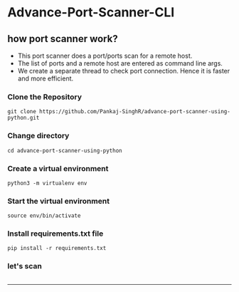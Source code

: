 # Advance-Port-Scanner-CLI
## how port scanner work?
- This port scanner does a port/ports scan for a remote host.
- The list of ports and a remote host are entered as command line args.
- We create a separate thread to check port connection. Hence it is faster and more efficient.

### Clone the Repository

```
git clone https://github.com/Pankaj-SinghR/advance-port-scanner-using-python.git
```
### Change directory
```
cd advance-port-scanner-using-python
```
### Create a virtual environment
```
python3 -m virtualenv env
```
### Start the virtual environment
```
source env/bin/activate
```

### Install requirements.txt file
```
pip install -r requirements.txt 
```
### let's scan 
```

```
---
